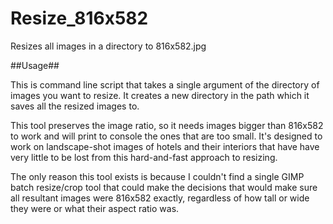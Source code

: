 # Resize_816x582
Resizes all images in a directory to 816x582.jpg

##Usage##

This is command line script that takes a single argument of the directory of images you want to resize. It creates a new directory in the path which it saves all the resized images to.

This tool preserves the image ratio, so it needs images bigger than 816x582 to work and will print to console the ones that are too small. It's designed to work on landscape-shot images of hotels and their interiors that have have very little to be lost from this hard-and-fast approach to resizing.

The only reason this tool exists is because I couldn't find a single GIMP batch resize/crop tool that could make the decisions that would make sure all resultant images were 816x582 exactly, regardless of how tall or wide they were or what their aspect ratio was.
